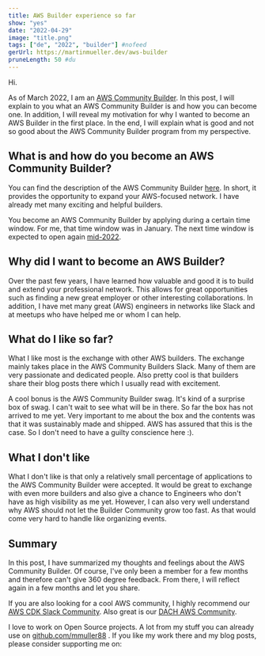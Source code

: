 ```yaml
---
title: AWS Builder experience so far
show: "yes"
date: "2022-04-29"
image: "title.png"
tags: ["de", "2022", "builder"] #nofeed
gerUrl: https://martinmueller.dev/aws-builder
pruneLength: 50 #du
---
```


Hi.

As of March 2022, I am an [AWS Community Builder](https://aws.amazon.com/developer/community/community-builders/). In this post, I will explain to you what an AWS Community Builder is and how you can become one. In addition, I will reveal my motivation for why I wanted to become an AWS Builder in the first place. In the end, I will explain what is good and not so good about the AWS Community Builder program from my perspective.

## What is and how do you become an AWS Community Builder?

You can find the description of the AWS Community Builder [here](https://aws.amazon.com/developer/community/community-builders/). In short, it provides the opportunity to expand your AWS-focused network. I have already met many exciting and helpful builders.

You become an AWS Community Builder by applying during a certain time window. For me, that time window was in January. The next time window is expected to open again [mid-2022](https://aws.amazon.com/developer/community/community-builders/).

## Why did I want to become an AWS Builder?

Over the past few years, I have learned how valuable and good it is to build and extend your professional network. This allows for great opportunities such as finding a new great employer or other interesting collaborations. In addition, I have met many great (AWS) engineers in networks like Slack and at meetups who have helped me or whom I can help.

## What do I like so far?

What I like most is the exchange with other AWS builders. The exchange mainly takes place in the AWS Community Builders Slack. Many of them are very passionate and dedicated people. Also pretty cool is that builders share their blog posts there which I usually read with excitement.

A cool bonus is the AWS Community Builder swag. It's kind of a surprise box of swag. I can't wait to see what will be in there. So far the box has not arrived to me yet. Very important to me about the box and the contents was that it was sustainably made and shipped. AWS has assured that this is the case. So I don't need to have a guilty conscience here :).

## What I don't like

What I don't like is that only a relatively small percentage of applications to the AWS Community Builder were accepted. It would be great to exchange with even more builders and also give a chance to Engineers who don't have as high visibility as me yet. However, I can also very well understand why AWS should not let the Builder Community grow too fast. As that would come very hard to handle like organizing events.

## Summary

In this post, I have summarized my thoughts and feelings about the AWS Community Builder. Of course, I've only been a member for a few months and therefore can't give 360 degree feedback. From there, I will reflect again in a few months and let you share.

If you are also looking for a cool AWS community, I highly recommend our [AWS CDK Slack Community](https://join.slack.com/t/cdk-dev/shared_invite/zt-xtpfmrqt-6ormYTA0hLdpMSAtTkM_2A). Also great is our [DACH AWS Community](https://join.slack.com/t/awscommunityde/shared_invite/zt-11ptmeylu-zpdZBIWmlbF9NNI3hY0Upw).

I love to work on Open Source projects. A lot from my stuff you can already use on [github.com/mmuller88](https://github.com/mmuller88) . If you like my work there and my blog posts, please consider supporting me on:

   
